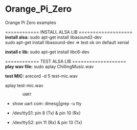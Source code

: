 # Orange_Pi_Zero
Orange Pi Zero examples

============	INSTALL	ALSA LIB  =================== <br>
<b>install alsa:</b>		sudo apt-get install libasound2-dev	<br>
			sudo apt-get install libasound-dev	=> test ok on default xenial	<br>
			
<b>install c lib:</b>		sudo apt-get install libc6-dev	<br>


============	TEST ALSA LIB	===================	<br>
<b>play wav file:</b>		sudo aplay ChillingMusic.wav	<br>

<b>test MIC:</b>		arecord -d 5 test-mic.wav

aplay test-mic.wav		<br>




			UART

- show uart com:	dmesg|grep -u tty

- /dev/ttyS1:	pin 8 (Tx) & pin 10 (Rx)
- /dev/ttyS2:	pin 11 (Rx) & pin 13 (Tx)
